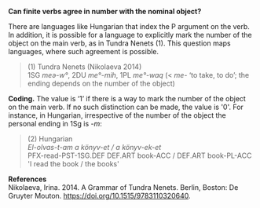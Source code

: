 **Can finite verbs agree in number with the nominal object?**

There are languages like Hungarian that index the P argument on the verb. In addition, it is possible for a language to explicitly mark the number of the object on the main verb, as in Tundra Nenets (1). This question maps languages, where such agreement is possible.

>(1) Tundra Nenets (Nikolaeva 2014)<br/>
>1SG *meə-w°*, 2DU *me°-mih*, 1PL *me°-waq* (< *me*- ‘to take, to do’; the ending depends on the number of the object)

**Coding.** The value is ‘1’ if there is a way to mark the number of the object on the main verb. If no such distinction can be made, the value is '0'. For instance, in Hungarian, irrespective of the number of the object the personal ending in 1Sg is *-m*:

>(2) Hungarian<br/>
> *El-olvas-t-am a könyv-et / a könyv-ek-et*<br/>
>PFX-read-PST-1SG.DEF DEF.ART book-ACC / DEF.ART book-PL-ACC<br/>
>'I read the book / the books'

**References**<br/>
Nikolaeva, Irina. 2014. A Grammar of Tundra Nenets. Berlin, Boston: De Gruyter Mouton. https://doi.org/10.1515/9783110320640.
